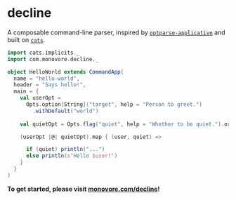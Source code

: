 # decline

A composable command-line parser, inspired by [`optparse-applicative`][optparse]
and built on [`cats`][cats].

```scala
import cats.implicits._
import com.monovore.decline._

object HelloWorld extends CommandApp(
  name = "hello-world",
  header = "Says hello!",
  main = {
    val userOpt = 
      Opts.option[String]("target", help = "Person to greet.")
        .withDefault("world")
    
    val quietOpt = Opts.flag("quiet", help = "Whether to be quiet.").orFalse

    (userOpt |@| quietOpt).map { (user, quiet) => 

      if (quiet) println("...")
      else println(s"Hello $user!")
    }
  }
)
```

**To get started, please visit [monovore.com/decline](http://monovore.com/decline/)!**

[optparse]: https://github.com/pcapriotti/optparse-applicative
[cats]: https://github.com/typelevel/cats
[decline]: http://ben.kirw.in/decline/

